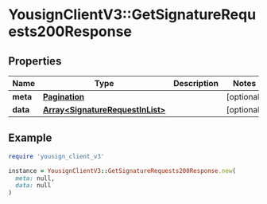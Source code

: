 # YousignClientV3::GetSignatureRequests200Response

## Properties

| Name | Type | Description | Notes |
| ---- | ---- | ----------- | ----- |
| **meta** | [**Pagination**](Pagination.md) |  | [optional] |
| **data** | [**Array&lt;SignatureRequestInList&gt;**](SignatureRequestInList.md) |  | [optional] |

## Example

```ruby
require 'yousign_client_v3'

instance = YousignClientV3::GetSignatureRequests200Response.new(
  meta: null,
  data: null
)
```

